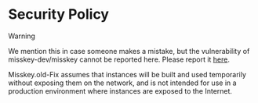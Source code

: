 # Security Policy

> [!WARNING]
> We mention this in case someone makes a mistake, but the vulnerability of misskey-dev/misskey cannot be reported here. Please report it [here](https://github.com/misskey-dev/misskey/security).

Misskey.old-Fix assumes that instances will be built and used temporarily without exposing them on the network, and is not intended for use in a production environment where instances are exposed to the Internet.
